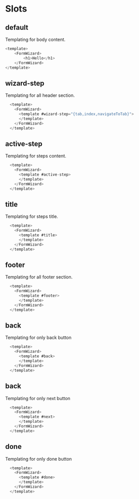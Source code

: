 # Slots

## default

Templating for body content.

```js
<template>
    <FormWizard>
        <h1>Hello</h1>
    </FormWizard>
</template>
```

## wizard-step

Templating for all header section.

```js
  <template>
    <FormWizard>
      <template #wizard-step="{tab,index,navigateToTab}">
      </template>
    </FormWizard>
  </template>
```

## active-step

Templating for steps content.

```js
  <template>
    <FormWizard>
      <template #active-step>
      </template>
    </FormWizard>
  </template>
```

## title

Templating for steps title.

```js
  <template>
    <FormWizard>
      <template #title>
      </template>
    </FormWizard>
  </template>
```

## footer

Templating for all footer section.

```js
  <template>
    <FormWizard>
      <template #footer>
      </template>
    </FormWizard>
  </template>
```

## back

Templating for only back button

```js
  <template>
    <FormWizard>
      <template #back>
      </template>
    </FormWizard>
  </template>
```

## back

Templating for only next button

```js
  <template>
    <FormWizard>
      <template #next>
      </template>
    </FormWizard>
  </template>
```

## done

Templating for only done button

```js
  <template>
    <FormWizard>
      <template #done>
      </template>
    </FormWizard>
  </template>
```
